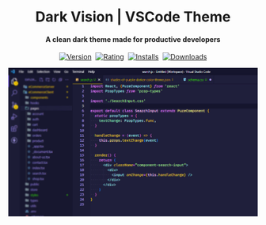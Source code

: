 <h1 align="center">
  Dark Vision | VSCode Theme
</h1>

<h4 align="center">A clean dark theme made for productive developers</h4>

<p align="center">
    <a href="https://marketplace.visualstudio.com/items?itemName=jozef.dark-vision"><img src="https://vsmarketplacebadge.apphb.com/version-short/jozef.dark-vision.svg?style=for-the-badge&colorA=151515&colorB=f85931&label=Version" alt="Version"></a>&nbsp;
    <a href="https://marketplace.visualstudio.com/items?itemName=jozef.dark-vision"><img src="https://vsmarketplacebadge.apphb.com/rating-short/jozef.dark-vision.svg?style=for-the-badge&colorA=151515&colorB=f85931&label=Rating" alt="Rating"></a>&nbsp;
    <a href="https://marketplace.visualstudio.com/items?itemName=jozef.dark-vision"><img src="https://vsmarketplacebadge.apphb.com/installs-short/jozef.dark-vision.svg?style=for-the-badge&colorA=151515&colorB=f85931&label=Installs" alt="Installs"></a>&nbsp;
    <a href="https://marketplace.visualstudio.com/items?itemName=jozef.dark-vision"><img src="https://vsmarketplacebadge.apphb.com/downloads-short/jozef.dark-vision.svg?style=for-the-badge&colorA=151515&colorB=f85931&label=Downloads" alt="Downloads"></a>
</p>

![Dark Vision Preview](./assets/screenshot.jpg)
